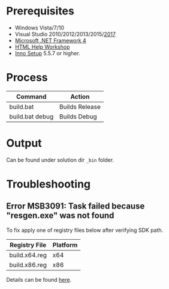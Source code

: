 # Prerequisites #

* Windows Vista/7/10
* Visual Studio 2010/2012/2013/2015/[2017](http://www.visualstudio.com/thank-you-downloading-visual-studio/?sku=Community)
* [Microsoft .NET Framework 4](http://www.microsoft.com/download/en/details.aspx?id=17851)
* [HTML Help Workshop](http://www.microsoft.com/download/en/details.aspx?id=21138)
* [Inno Setup](http://www.jrsoftware.org/isdl.php) 5.5.7 or higher.

# Process #

| Command         | Action         |
| --------------- | -------------- |
| build.bat       | Builds Release |
| build.bat debug | Builds Debug   |

# Output #

Can be found under solution dir `_bin` folder.

# Troubleshooting #

## Error MSB3091: Task failed because "resgen.exe" was not found ##

To fix apply one of registry files below after verifying SDK path.

| Registry File | Platform |
| --------------| -------- |
| build.x64.reg | x64      |
| build.x86.reg | x86      |

Details can be found [here](https://developercommunity.visualstudio.com/content/problem/18560/can-not-find-resgenexe-in-task.html).
